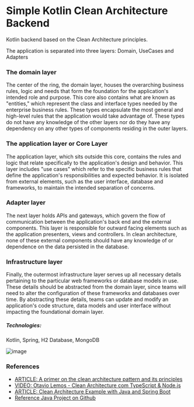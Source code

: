 # Simple Kotlin Clean Architecture Backend

Kotlin backend based on the Clean Architecture principles.

The application is separated into three layers: Domain, UseCases and Adapters


### The domain layer
The center of the ring, the domain layer, houses the overarching business rules, logic and needs that form the foundation for the application's intended role and purpose. This core also contains what are known as "entities," which represent the class and interface types needed by the enterprise business rules. These types encapsulate the most general and high-level rules that the application would take advantage of. These types do not have any knowledge of the other layers nor do they have any dependency on any other types of components residing in the outer layers.

### The application layer or Core Layer
The application layer, which sits outside this core, contains the rules and logic that relate specifically to the application's design and behavior. This layer includes "use cases" which refer to the specific business rules that define the application's responsibilities and expected behavior. It is isolated from external elements, such as the user interface, database and frameworks, to maintain the intended separation of concerns.

### Adapter layer
The next layer holds APIs and gateways, which govern the flow of communication between the application's back end and the external components. This layer is responsible for outward facing elements such as the application presenters, views and controllers. In clean architecture, none of these external components should have any knowledge of or dependence on the data persisted in the database.

### Infrastructure layer
Finally, the outermost infrastructure layer serves up all necessary details pertaining to the particular web frameworks or database models in use. These details should be abstracted from the domain layer, since teams will need to alter the configuration of these frameworks and databases over time. By abstracting these details, teams can update and modify an application's code structure, data models and user interface without impacting the foundational domain layer.


##### Technologies:

Kotlin, Spring, H2 Database, MongoDB

![image](https://cdn.ttgtmedia.com/rms/onlineImages/app_arch-layers_clean_architecture-f.png)


### References
* [ARTICLE: A primer on the clean architecture pattern and its principles](https://www.techtarget.com/searchapparchitecture/tip/A-primer-on-the-clean-architecture-pattern-and-its-principles)
* [VIDEO: Otavio Lemos - Clean Architecture com TypeScript & Node.js](https://www.youtube.com/watch?v=7BNoxRntLYo)
* [ARTICLE: Clean Architecture Example with Java and Spring Boot](https://medium.com/swlh/clean-architecture-java-spring-fea51e26e00)
* [Reference Java Project on Github](https://github.com/soyjuanmalopez/clean-architecture)
